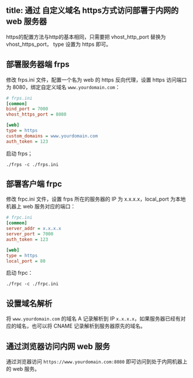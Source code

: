 title: 通过 自定义域名 https方式访问部署于内网的 web 服务器
---

https的配置方法与http的基本相同，只需要把 vhost_http_port 替换为 vhost_https_port， type 设置为 https 即可。

## 部署服务器端 frps

修改 frps.ini 文件，配置一个名为 web 的 https 反向代理，设置 https 访问端口为 8080，绑定自定义域名 `www.yourdomain.com`：

```ini
# frps.ini
[common]
bind_port = 7000
vhost_https_port = 8080

[web]
type = https
custom_domains = www.yourdomain.com
auth_token = 123
```

启动 frps；

`./frps -c ./frps.ini`

## 部署客户端 frpc

修改 frpc.ini 文件，设置 frps 所在的服务器的 IP 为 x.x.x.x，local_port 为本地机器上 web 服务对应的端口：

```ini
# frpc.ini
[common]
server_addr = x.x.x.x
server_port = 7000
auth_token = 123

[web]
type = https
local_port = 80
```

启动 frpc：

`./frpc -c ./frpc.ini`

## 设置域名解析

将 `www.yourdomain.com` 的域名 A 记录解析到 IP `x.x.x.x`，如果服务器已经有对应的域名，也可以将 CNAME 记录解析到服务器原先的域名。

## 通过浏览器访问内网 web 服务

通过浏览器访问 `https://www.yourdomain.com:8080` 即可访问到处于内网机器上的 web 服务。
